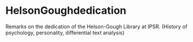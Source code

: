 # HelsonGoughdedication
Remarks on the dedication of the Helson-Gough Library at IPSR. (History of psychology, personality, differential text analysis)

